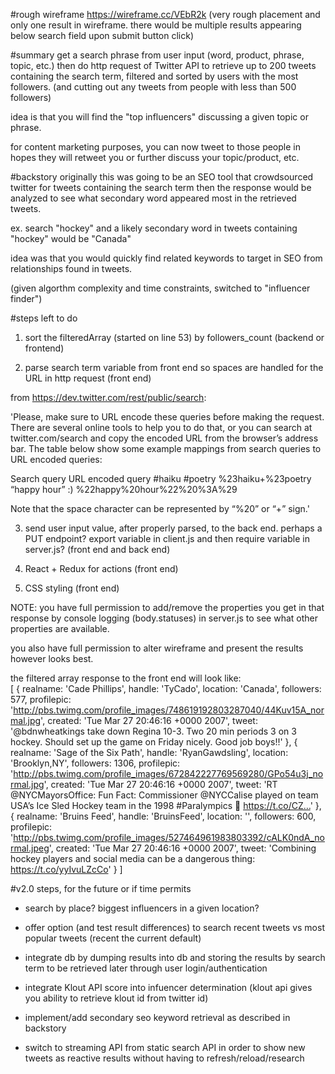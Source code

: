 #rough wireframe
https://wireframe.cc/VEbR2k
(very rough placement and only one result in wireframe. there would be multiple results appearing below search field upon submit button click)

#summary
get a search phrase from user input (word, product, phrase, topic, etc.) then do http request of Twitter API to retrieve up to 200 tweets containing the search term, filtered and sorted by users with the most followers. (and cutting out any tweets from people with less than 500 followers)

idea is that you will find the "top influencers" discussing a given topic or phrase.

for content marketing purposes, you can now tweet to those people in hopes they will retweet you or further discuss your topic/product, etc.

#backstory
originally this was going to be an SEO tool that crowdsourced twitter for tweets containing the search term then the response would be analyzed to see what secondary word appeared most in the retrieved tweets.

ex. search "hockey" and a likely secondary word in tweets containing "hockey" would be "Canada"

idea was that you would quickly find related keywords to target in SEO from relationships found in tweets.

(given algorthm complexity and time constraints, switched to "influencer finder")

#steps left to do
1. sort the filteredArray (started on line 53) by followers_count (backend or frontend)

2. parse search term variable from front end so spaces are handled for the URL in http request (front end)

from https://dev.twitter.com/rest/public/search:

'Please, make sure to URL encode these queries before making the request. There are several online tools to help you to do that, or you can search at twitter.com/search and copy the encoded URL from the browser’s address bar. The table below show some example mappings from search queries to URL encoded queries:

Search query	URL encoded query
#haiku #poetry	%23haiku+%23poetry
“happy hour” :)	%22happy%20hour%22%20%3A%29

Note that the space character can be represented by “%20” or “+” sign.'

3. send user input value, after properly parsed, to the back end. perhaps a PUT endpoint? export variable in client.js and then require variable in server.js?
(front end and back end)

4. React + Redux for actions (front end)

5. CSS styling (front end)

NOTE: you have full permission to add/remove the properties you get in that response by console logging (body.statuses) in server.js to see what other properties are available.

you also have full permission to alter wireframe and present the results however looks best.

the filtered array response to the front end will look like:  
[ { realname: 'Cade Phillips',
    handle: 'TyCado',
    location: 'Canada',
    followers: 577,
    profilepic: 'http://pbs.twimg.com/profile_images/748619192803287040/44Kuv15A_normal.jpg',
    created: 'Tue Mar 27 20:46:16 +0000 2007',
    tweet: '@bdnwheatkings take down Regina 10-3. Two 20 min periods 3 on 3 hockey. Should set up the game on Friday nicely. Good job boys!!' },
  { realname: 'Sage of the Six Path',
    handle: 'RyanGawdsling',
    location: 'Brooklyn,NY',
    followers: 1306,
    profilepic: 'http://pbs.twimg.com/profile_images/672842227769569280/GPo54u3j_normal.jpg',
    created: 'Tue Mar 27 20:46:16 +0000 2007',
    tweet: 'RT @NYCMayorsOffice: Fun Fact: Commissioner @NYCCalise played on team USA’s Ice Sled Hockey team in the 1998 #Paralympics 💪 https://t.co/CZ…' },
  { realname: 'Bruins Feed',
    handle: 'BruinsFeed',
    location: '',
    followers: 600,
    profilepic: 'http://pbs.twimg.com/profile_images/527464961983803392/cALK0ndA_normal.jpeg',
    created: 'Tue Mar 27 20:46:16 +0000 2007',
    tweet: 'Combining hockey players and social media can be a dangerous thing: https://t.co/yyIvuLZcCo' } ]

#v2.0 steps, for the future or if time permits
- search by place? biggest influencers in a given location?

- offer option (and test result differences) to search recent tweets vs most popular tweets (recent the current default)

- integrate db by dumping results into db and storing the results by search term to be retrieved later through user login/authentication

- integrate Klout API score into infuencer determination (klout api gives you ability to retrieve klout id from twitter id)

- implement/add secondary seo keyword retrieval as described in backstory

- switch to streaming API from static search API in order to show new tweets as reactive results without having to refresh/reload/research